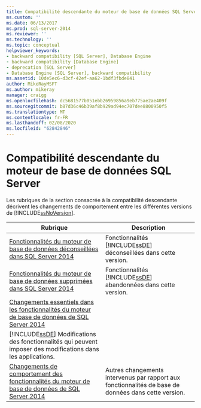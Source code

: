 ```yaml
---
title: Compatibilité descendante du moteur de base de données SQL Server | Microsoft Docs
ms.custom: ''
ms.date: 06/13/2017
ms.prod: sql-server-2014
ms.reviewer: ''
ms.technology: ''
ms.topic: conceptual
helpviewer_keywords:
- backward compatibility [SQL Server], Database Engine
- backward compatibility [Database Engine]
- deprecation [SQL Server]
- Database Engine [SQL Server], backward compatibility
ms.assetid: 10de5ec6-d3cf-42ef-aa62-1bdf3fbde841
author: MikeRayMSFT
ms.author: mikeray
manager: craigg
ms.openlocfilehash: dc5681577b051ebb26959856a9eb775ae2ae409f
ms.sourcegitcommit: b87d36c46b39af8b929ad94ec707dee8800950f5
ms.translationtype: MT
ms.contentlocale: fr-FR
ms.lasthandoff: 02/08/2020
ms.locfileid: "62842846"
---
```

# <a name="sql-server-database-engine-backward-compatibility"></a>Compatibilité descendante du moteur de base de données SQL Server
  Les rubriques de la section consacrée à la compatibilité descendante décrivent les changements de comportement entre les différentes versions de [!INCLUDE[ssNoVersion](../includes/ssnoversion-md.md)].  
  
|Rubrique|Description|  
|-----------|-----------------|  
|[Fonctionnalités du moteur de base de données déconseillées dans SQL Server 2014](deprecated-database-engine-features-in-sql-server-2016.md)|Fonctionnalités [!INCLUDE[ssDE](../includes/ssde-md.md)] déconseillées dans cette version.|  
|[Fonctionnalités du moteur de base de données supprimées dans SQL Server 2014](discontinued-database-engine-functionality-in-sql-server-2016.md)|Fonctionnalités [!INCLUDE[ssDE](../includes/ssde-md.md)] abandonnées dans cette version.|  
|[Changements essentiels dans les fonctionnalités du moteur de base de données de SQL Server 2014](breaking-changes-to-database-engine-features-in-sql-server-2016.md)|
  [!INCLUDE[ssDE](../includes/ssde-md.md)] Modifications des fonctionnalités qui peuvent imposer des modifications dans les applications.|  
|[Changements de comportement des fonctionnalités du moteur de base de données de SQL Server 2014](../../2014/database-engine/behavior-changes-to-database-engine-features-in-sql-server-2014.md)|Autres changements intervenus par rapport aux fonctionnalités de base de données dans cette version.|  
  
  
